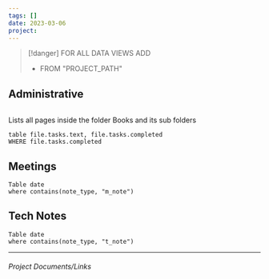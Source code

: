 ```yaml
---
tags: []
date: 2023-03-06
project: 
---
```

> [!danger]
>  FOR ALL DATA VIEWS ADD 
>  * FROM "PROJECT_PATH"

## Administrative
```dataviewjs
```
Lists all pages inside the folder Books and its sub folders 
```dataview 
table file.tasks.text, file.tasks.completed
WHERE file.tasks.completed
```

## Meetings
```dataview
Table date
where contains(note_type, "m_note")
```
## Tech Notes
```dataview
Table date
where contains(note_type, "t_note")
```

---

###### Project Documents/Links

